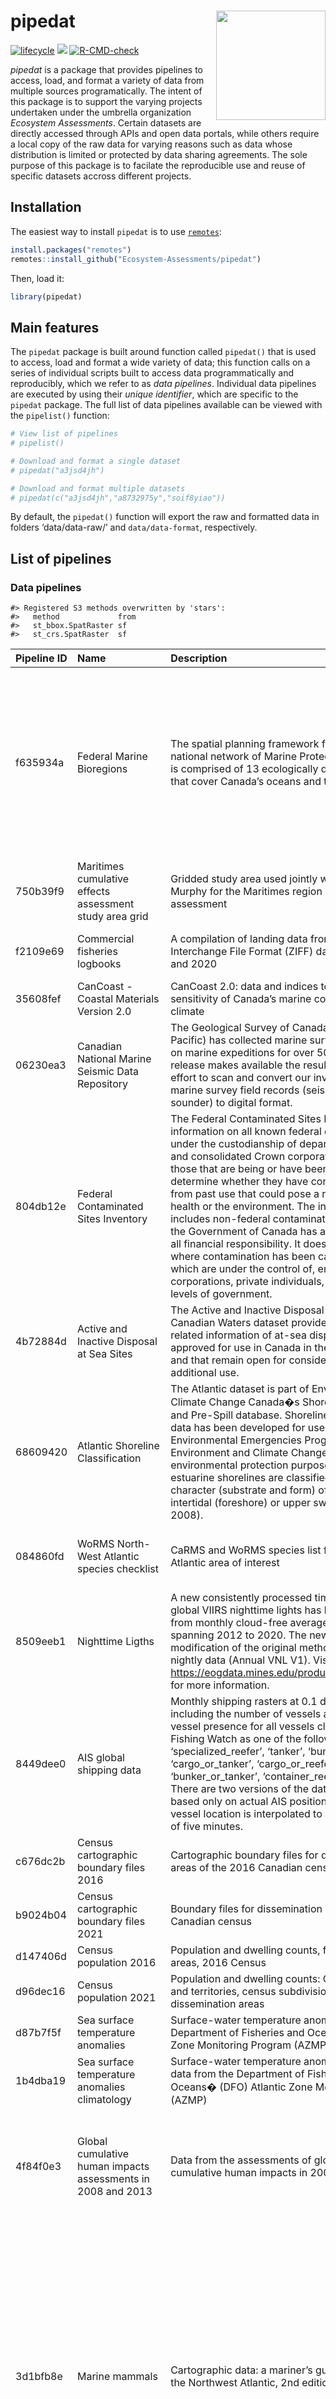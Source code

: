 
<!-- README.md is generated from README.Rmd. Please edit that file -->

# pipedat <a href='https://github.com/Ecosystem-Assessments/pipedat'><img src='man/figures/logo.png' align="right" height="175" /></a>

<!-- badges: start -->
<!-- [![Check package](https://github.com/inSileco/graphicsutils/actions/workflows/check-moreorless-standard.yaml/badge.svg)](https://github.com/inSileco/graphicsutils/actions/workflows/check-moreorless-standard.yaml) -->
<!-- [![codecov](https://codecov.io/gh/inSileco/graphicsutils/branch/master/graph/badge.svg)](https://codecov.io/gh/inSileco/graphicsutils) -->

[![lifecycle](https://img.shields.io/badge/lifecycle-experimental-orange.svg)](https://www.tidyverse.org/lifecycle/#preliminary)
![](https://img.shields.io/badge/status-preliminary-blue.svg)
[![R-CMD-check](https://github.com/Ecosystem-Assessments/pipedat/actions/workflows/R-CMD-check.yaml/badge.svg)](https://github.com/Ecosystem-Assessments/pipedat/actions/workflows/R-CMD-check.yaml)
<!-- badges: end -->

*pipedat* is a package that provides pipelines to access, load, and
format a variety of data from multiple sources programatically. The
intent of this package is to support the varying projects undertaken
under the umbrella organization *Ecosystem Assessments*. Certain
datasets are directly accessed through APIs and open data portals, while
others require a local copy of the raw data for varying reasons such as
data whose distribution is limited or protected by data sharing
agreements. The sole purpose of this package is to facilate the
reproducible use and reuse of specific datasets accross different
projects.

## Installation

The easiest way to install `pipedat` is to use
[`remotes`](https://cran.r-project.org/package=remotes):

``` r
install.packages("remotes")
remotes::install_github("Ecosystem-Assessments/pipedat")
```

Then, load it:

``` r
library(pipedat)
```

## Main features

The `pipedat` package is built around function called `pipedat()` that
is used to access, load and format a wide variety of data; this function
calls on a series of individual scripts built to access data
programmatically and reproducibly, which we refer to as *data
pipelines*. Individual data pipelines are executed by using their
*unique identifier*, which are specific to the `pipedat` package. The
full list of data pipelines available can be viewed with the
`pipelist()` function:

``` r
# View list of pipelines 
# pipelist()

# Download and format a single dataset 
# pipedat("a3jsd4jh")

# Download and format multiple datasets
# pipedat(c("a3jsd4jh","a8732975y","soif8yiao"))
```

By default, the `pipedat()` function will export the raw and formatted
data in folders ‘data/data-raw/’ and `data/data-format`, respectively.

## List of pipelines

### Data pipelines

    #> Registered S3 methods overwritten by 'stars':
    #>   method             from
    #>   st_bbox.SpatRaster sf  
    #>   st_crs.SpatRaster  sf

| Pipeline ID | Name                                                                                                                              | Description                                                                                                                                                                                                                                                                                                                                                                                                                                                                                                                                                                                                                                                                                                                        | Source                                                                                                                                                                                                              |
|:------------|:----------------------------------------------------------------------------------------------------------------------------------|:-----------------------------------------------------------------------------------------------------------------------------------------------------------------------------------------------------------------------------------------------------------------------------------------------------------------------------------------------------------------------------------------------------------------------------------------------------------------------------------------------------------------------------------------------------------------------------------------------------------------------------------------------------------------------------------------------------------------------------------|:--------------------------------------------------------------------------------------------------------------------------------------------------------------------------------------------------------------------|
| f635934a    | Federal Marine Bioregions                                                                                                         | The spatial planning framework for Canada’s national network of Marine Protected Areas (MPAs) is comprised of 13 ecologically defined bioregions that cover Canada’s oceans and the Great Lakes.                                                                                                                                                                                                                                                                                                                                                                                                                                                                                                                                   | Fisheries and Oceans Canada (2009); Fisheries and Oceans Canada (2010); Government of Canada (2011); Fisheries and Oceans Canada (2021a)                                                                            |
| 750b39f9    | Maritimes cumulative effects assessment study area grid                                                                           | Gridded study area used jointly with N. Kelly and G. Murphy for the Maritimes region cumulative effects assessment                                                                                                                                                                                                                                                                                                                                                                                                                                                                                                                                                                                                                 | Kelly and Murphy (2021)                                                                                                                                                                                             |
| f2109e69    | Commercial fisheries logbooks                                                                                                     | A compilation of landing data from Zonal Interchange File Format (ZIFF) data between 2000 and 2020                                                                                                                                                                                                                                                                                                                                                                                                                                                                                                                                                                                                                                 | Fisheries and Oceans Canada (2021b)                                                                                                                                                                                 |
| 35608fef    | CanCoast - Coastal Materials Version 2.0                                                                                          | CanCoast 2.0: data and indices to describe the sensitivity of Canada’s marine coasts to changing climate                                                                                                                                                                                                                                                                                                                                                                                                                                                                                                                                                                                                                           | Manson Couture, et al. (2019)                                                                                                                                                                                       |
| 06230ea3    | Canadian National Marine Seismic Data Repository                                                                                  | The Geological Survey of Canada (Atlantic and Pacific) has collected marine survey field records on marine expeditions for over 50 years. This release makes available the results of an ongoing effort to scan and convert our inventory of analog marine survey field records (seismic, sidescan and sounder) to digital format.                                                                                                                                                                                                                                                                                                                                                                                                 | Geological Survey of Canada (2021)                                                                                                                                                                                  |
| 804db12e    | Federal Contaminated Sites Inventory                                                                                              | The Federal Contaminated Sites Inventory includes information on all known federal contaminated sites under the custodianship of departments, agencies and consolidated Crown corporations as well as those that are being or have been investigated to determine whether they have contamination arising from past use that could pose a risk to human health or the environment. The inventory also includes non-federal contaminated sites for which the Government of Canada has accepted some or all financial responsibility. It does not include sites where contamination has been caused by, and which are under the control of, enterprise Crown corporations, private individuals, firms or other levels of government. | Treasury Board of Canada Secretariat (2021)                                                                                                                                                                         |
| 4b72884d    | Active and Inactive Disposal at Sea Sites                                                                                         | The Active and Inactive Disposal at Sea Sites in Canadian Waters dataset provides spatial and related information of at-sea disposal sites approved for use in Canada in the last ten years and that remain open for consideration for additional use.                                                                                                                                                                                                                                                                                                                                                                                                                                                                             | Environment and Climate Change Canada (2021)                                                                                                                                                                        |
| 68609420    | Atlantic Shoreline Classification                                                                                                 | The Atlantic dataset is part of Environment and Climate Change Canada�s Shoreline Classification and Pre-Spill database. Shoreline classification data has been developed for use by the Environmental Emergencies Program of Environment and Climate Change Canada for environmental protection purposes. Marine and estuarine shorelines are classified according to the character (substrate and form) of the upper intertidal (foreshore) or upper swash zone (Sergy, 2008).                                                                                                                                                                                                                                                   | Sergy (2008)                                                                                                                                                                                                        |
| 084860fd    | WoRMS North-West Atlantic species checklist                                                                                       | CaRMS and WoRMS species list for the North-West Atlantic area of interest                                                                                                                                                                                                                                                                                                                                                                                                                                                                                                                                                                                                                                                          | Nozères and Kennedy (2021); Horton Kroh, et al. (2021)                                                                                                                                                              |
| 8509eeb1    | Nighttime Ligths                                                                                                                  | A new consistently processed time series of annual global VIIRS nighttime lights has been produced from monthly cloud-free average radiance grids spanning 2012 to 2020. The new methodology is a modification of the original method based on nightly data (Annual VNL V1). Visite <https://eogdata.mines.edu/products/vnl/#annual_v2> for more information.                                                                                                                                                                                                                                                                                                                                                                      | Elvidge Zhizhin, et al. (2021)                                                                                                                                                                                      |
| 8449dee0    | AIS global shipping data                                                                                                          | Monthly shipping rasters at 0.1 degree resolution including the number of vessels and total hours of vessel presence for all vessels classified by Global Fishing Watch as one of the following: ‘cargo’, ‘specialized\_reefer’, ‘tanker’, ‘bunker’, ‘cargo\_or\_tanker’, ‘cargo\_or\_reefer’, ‘bunker\_or\_tanker’, ‘container\_reefer’, ‘passenger’. There are two versions of the data available, one based only on actual AIS positions and one where vessel location is interpolated to a regular interval of five minutes.                                                                                                                                                                                                   | Watch (2022)                                                                                                                                                                                                        |
| c676dc2b    | Census cartographic boundary files 2016                                                                                           | Cartographic boundary files for dissemination areas of the 2016 Canadian census                                                                                                                                                                                                                                                                                                                                                                                                                                                                                                                                                                                                                                                    | Canada (2016a); Canada (2017)                                                                                                                                                                                       |
| b9024b04    | Census cartographic boundary files 2021                                                                                           | Boundary files for dissemination areas of the 2021 Canadian census                                                                                                                                                                                                                                                                                                                                                                                                                                                                                                                                                                                                                                                                 | Canada (2022c); Canada (2022d)                                                                                                                                                                                      |
| d147406d    | Census population 2016                                                                                                            | Population and dwelling counts, for dissemination areas, 2016 Census                                                                                                                                                                                                                                                                                                                                                                                                                                                                                                                                                                                                                                                               | Canada (2016b)                                                                                                                                                                                                      |
| d96dec16    | Census population 2021                                                                                                            | Population and dwelling counts: Canada, provinces and territories, census subdivisions and dissemination areas                                                                                                                                                                                                                                                                                                                                                                                                                                                                                                                                                                                                                     | Canada (2022e)                                                                                                                                                                                                      |
| d87b7f5f    | Sea surface temperature anomalies                                                                                                 | Surface-water temperature anomalies from the Department of Fisheries and Oceans (DFO) Atlantic Zone Monitoring Program (AZMP)                                                                                                                                                                                                                                                                                                                                                                                                                                                                                                                                                                                                      | Galbraith Chassé, et al. (2018)                                                                                                                                                                                     |
| 1b4dba19    | Sea surface temperature anomalies climatology                                                                                     | Surface-water temperature anomalies climatology data from the Department of Fisheries and Oceans� (DFO) Atlantic Zone Monitoring Program (AZMP)                                                                                                                                                                                                                                                                                                                                                                                                                                                                                                                                                                                    | Galbraith Chassé, et al. (2018)                                                                                                                                                                                     |
| 4f84f0e3    | Global cumulative human impacts assessments in 2008 and 2013                                                                      | Data from the assessments of global marine cumulative human impacts in 2008 and 2013                                                                                                                                                                                                                                                                                                                                                                                                                                                                                                                                                                                                                                               | Halpern Walbridge, et al. (2008); Halpern Frazier, et al. (2015a); Halpern Frazier, et al. (2015b)                                                                                                                  |
| 3d1bfb8e    | Marine mammals                                                                                                                    | Cartographic data: a mariner’s guide to whales in the Northwest Atlantic, 2nd edition                                                                                                                                                                                                                                                                                                                                                                                                                                                                                                                                                                                                                                              | Le WWF-Canada et le Réseau d’observation de mammifères marins (2021a); Le WWF-Canada et le Réseau d’observation de mammifères marins (2021b); Le WWF-Canada et le Réseau d’observation de mammifères marins (2021c) |
| 71944efd    | Monthly temperature climatology                                                                                                   | Monthly mean temperature from Bedford Institute of Oceanography North Atlantic Model (BNAM) results averaged over 1990 to 2015 period                                                                                                                                                                                                                                                                                                                                                                                                                                                                                                                                                                                              | Wang Lu, et al. (2018a); Wang Lu, et al. (2018b)                                                                                                                                                                    |
| 0d61380a    | Monthly salinity climatology                                                                                                      | Monthly mean salinity from Bedford Institute of Oceanography North Atlantic Model (BNAM) results averaged over 1990 to 2015 period                                                                                                                                                                                                                                                                                                                                                                                                                                                                                                                                                                                                 | Wang Lu, et al. (2018a); Wang Lu, et al. (2018c)                                                                                                                                                                    |
| 906f1155    | Monthly currents climatology                                                                                                      | Monthly mean salinity from Bedford Institute of Oceanography North Atlantic Model (BNAM) results averaged over 1990 to 2015 period                                                                                                                                                                                                                                                                                                                                                                                                                                                                                                                                                                                                 | Wang Lu, et al. (2018a); Wang Lu, et al. (2018d)                                                                                                                                                                    |
| e775900b    | The GEBCO\_2021 Grid                                                                                                              | The GEBCO\_2021 Grid was published in July 2021 and is a global terrain model for ocean and land, providing elevation data, in meters, on a 15 arc-second interval grid                                                                                                                                                                                                                                                                                                                                                                                                                                                                                                                                                            | Group (2021)                                                                                                                                                                                                        |
| 7c8c4da1    | Invasive species distribution models                                                                                              | Species distribution models and occurrence data for marine invasive species hotspot identification                                                                                                                                                                                                                                                                                                                                                                                                                                                                                                                                                                                                                                 | Lyons Lowen, et al. (2020a); Lyons Lowen, et al. (2020b)                                                                                                                                                            |
| 2aafec74    | DFO Research Vessel Survey 4VSW                                                                                                   | The Fisheries and Oceans Canada (DFO) ecosystem surveys consist of research vessel survey data collected to monitor the distribution and abundance of fish and invertebrates throughout the Scotian Shelf, Bay of Fundy and Georges Bank. The 4VSW survey is focused on the eastern half of the Scotian Shelf, and occurs primarily in March, but sets in both February, and April are also present in the data                                                                                                                                                                                                                                                                                                                    | Fisheries and Oceans Canada (2020a)                                                                                                                                                                                 |
| 90e90110    | DFO Research Vessel Survey Fall                                                                                                   | The Fisheries and Oceans Canada (DFO) ecosystem surveys consist of research vessel survey data collected to monitor the distribution and abundance of fish and invertebrates throughout the Scotian Shelf, Bay of Fundy and Georges Bank. The fall survey occurs primarily in October and November, but sets from September and December are also present in the data                                                                                                                                                                                                                                                                                                                                                              | Fisheries and Oceans Canada (2020b)                                                                                                                                                                                 |
| 21f8a758    | DFO Research Vessel Survey Spring                                                                                                 | The Fisheries and Oceans Canada (DFO) ecosystem surveys consist of research vessel survey data collected to monitor the distribution and abundance of fish and invertebrates throughout the Scotian Shelf, Bay of Fundy and Georges Bank. The Spring survey occurs in January, February, March and April, and focus on Georges Bank                                                                                                                                                                                                                                                                                                                                                                                                | Fisheries and Oceans Canada (2020c)                                                                                                                                                                                 |
| 3348d162    | DFO Research Vessel Survey Summer                                                                                                 | The Fisheries and Oceans Canada (DFO) ecosystem surveys consist of research vessel survey data collected to monitor the distribution and abundance of fish and invertebrates throughout the Scotian Shelf, Bay of Fundy and Georges Bank. The Summer survey occurs in June, July and August and these focus on the Scotian Shelf and Bay of Fundy (i.e. 4VWX 5Yb, expanding recently to include the Laurentian Channel and Georges Bank (5Zc)                                                                                                                                                                                                                                                                                      | Fisheries and Oceans Canada (2020d)                                                                                                                                                                                 |
| 04528545    | DFO Species at risk range                                                                                                         | Fisheries and Oceans Canada Species at Risk Distribution (Range) for species listed as Endangered, Threatened or Special Concern under the Species at Risk Act (SARA)                                                                                                                                                                                                                                                                                                                                                                                                                                                                                                                                                              | Fisheries and Oceans Canada (2022a)                                                                                                                                                                                 |
| fc2caef8    | Critical Habitat of Species at Risk                                                                                               | Fisheries and Oceans Canada Species at Risk critical habitat for species listed as Endangered, Threatened or Special Concern under the Species at Risk Act (SARA)                                                                                                                                                                                                                                                                                                                                                                                                                                                                                                                                                                  | Fisheries and Oceans Canada (2022b)                                                                                                                                                                                 |
| 70efb2b0    | Native Land Digital                                                                                                               | Native Land is an app to help map Indigenous territories, treaties, and languages. The map provided does not represent or intend to represent official or legal boundaries of any Indigenous nations. To learn about definitive boundaries, contact the nations in question. Also, the map is not perfect – it is a work in progress with tons of contributions from the community. Please send fixes to <info@native-land.ca> if you find errors.                                                                                                                                                                                                                                                                                 | Digital (2022)                                                                                                                                                                                                      |
| ce594316    | First Nations Location                                                                                                            | The First Nations geographic location dataset contains the geographic location of First Nations (groups and subgroups) in Canada as points as well as basic attributes data.                                                                                                                                                                                                                                                                                                                                                                                                                                                                                                                                                       | Canada (2022a)                                                                                                                                                                                                      |
| 621e9a76    | Inuit Communities Location                                                                                                        | The Inuit Communities geographic location dataset contains the geographic location of Inuit Communities in Canada as points, as well as data attributes specific to each community.                                                                                                                                                                                                                                                                                                                                                                                                                                                                                                                                                | Crown-Indigenous Relations and Northern Affairs Canada (2020)                                                                                                                                                       |
| e2349037    | Terrestrial human footprint                                                                                                       | Change in terrestrial human footprint drives continued loss of intact ecosystems                                                                                                                                                                                                                                                                                                                                                                                                                                                                                                                                                                                                                                                   | Venter Sanderson, et al. (2016a); Venter Sanderson, et al. (2016b); Williams Venter, et al. (2020a); Williams Venter, et al. (2020b)                                                                                |
| 103a233e    | Terrestrial human footprint                                                                                                       | Data from: Global terrestrial Human Footprint maps for 1993 and 2009                                                                                                                                                                                                                                                                                                                                                                                                                                                                                                                                                                                                                                                               | Venter Sanderson, et al. (2016a); Venter Sanderson, et al. (2016b)                                                                                                                                                  |
| 786f7481    | Aboriginal Lands of Canada Legislative Boundaries                                                                                 | The Aboriginal Lands of Canada Legislative Boundaries web service includes legislative boundaries of Indian Reserves, Land Claim Settlement Lands (lands created under Comprehensive Land Claims Process that do not or will not have Indian Reserve status under the Indian Act) and Indian Lands.                                                                                                                                                                                                                                                                                                                                                                                                                                | Canada (2022b)                                                                                                                                                                                                      |
| 7a44eaf0    | Tribal Councils Location                                                                                                          | The tribal council geographic location dataset contains the geographic location of all tribal councils in Canada as points as well as basic attributes data. Each tribal council point represents its address as it is registered in Indigenous and Northern Affairs Canada (INAC) Indian Government Support System (IGSS).                                                                                                                                                                                                                                                                                                                                                                                                        | Crown-Indigenous Relations and Northern Affairs Canada (2019a)                                                                                                                                                      |
| 3fa4aeb6    | Inuit Regions (Inuit Nunangat)                                                                                                    | The Inuit Regions, also known as the Inuit Nunangat, dataset contains the geographical boundaries of the 4 Inuit Regions in Canada: Inuvialuit, Nunavut, Nunavik and Nunatsiavut.                                                                                                                                                                                                                                                                                                                                                                                                                                                                                                                                                  | Crown-Indigenous Relations and Northern Affairs Canada (2019b)                                                                                                                                                      |
| fdd796d7    | Summer Groundfish Interpolated Results Scotian Shelf                                                                              | Temperature data from the summer groundfish survey of Fisheries and Oceans Canada on the Scotian Shelf                                                                                                                                                                                                                                                                                                                                                                                                                                                                                                                                                                                                                             | Fisheries and Oceans Canada (2022b)                                                                                                                                                                                 |
| e328da3a    | Community Well-Being Index                                                                                                        | The Community Well-Being (CWB) Index is a method of assessing socio-economic well-being in Canadian communities. Various indicators of socio-economic well-being, including education, labour force activity, income and housing, are derived from Statistics Canada’s Census of Population and combined to give each community a well-being ‘score’. These scores are used to compare well-being across First Nations and Inuit communities with well-being in other Canadian communities.                                                                                                                                                                                                                                        | Crown-Indigenous Relations and Northern Affairs Canada (2022)                                                                                                                                                       |
| b39ddb9f    | River discharge in the St. Lawrence                                                                                               | Monthly water discharge for the 78 main rivers in the Estuary and Gulf of St. Lawrence between 1948 and 2021                                                                                                                                                                                                                                                                                                                                                                                                                                                                                                                                                                                                                       | Chassé (2022)                                                                                                                                                                                                       |
| 091d10ec    | Mercury concentrations in the Canadian Arctic marine ecosystem                                                                    | This dataset contains 2005 concentrations of total mercury (THg), gaseous elemental mercury (GEM), methylated mercury, dimethyl mercury (DMHg) in the water column of the Canadian Arctic.                                                                                                                                                                                                                                                                                                                                                                                                                                                                                                                                         | Kirk (2018); Kirk St. Louis, et al. (2008)                                                                                                                                                                          |
| 0bf96a89    | Perfluoroalkyl substances (PFAS) in the Canadian Arctic marine ecosystem                                                          | This dataset contains concentrations of perfluoroalkyl substances (PFAS) in seawater sampled in various locations in the Arctic ranging from 2005-2008.                                                                                                                                                                                                                                                                                                                                                                                                                                                                                                                                                                            | De Silva and Kirk (2018); Benskin Muir, et al. (2012)                                                                                                                                                               |
| caa1fb75    | Concentrations of organophosphate esters (OPEs) and polybrominated diphenyl ethers (PBDEs) in the North Atlantic Ocean            | This dataset contains the ambient dissolved concentrations of organophosphate esters (OPEs) and polybrominated diphenyl ethers (PBDEs) in North Atlantic Ocean (Greenland Sea) as well as a summary of the passive polyethylene samplers (PEs) deployed.                                                                                                                                                                                                                                                                                                                                                                                                                                                                           | De Silva (2018); McDonough De Silva, et al. (2018)                                                                                                                                                                  |
| d770f210    | Carte écoforestière originale et résultats d’inventaire                                                                           | La carte écoforestière originale et résultats d’inventaire constituent un regroupement de données écoforestières comprenant la carte écoforestière originale et de nombreuses autres tables fournissant de l’information se rattachant directement aux peuplements forestiers. L’information contenue dans ce jeu de données correspond au portrait de la forêt jusqu’à l’année de la photographie aérienne                                                                                                                                                                                                                                                                                                                        | Ministère de la Forêt de la Faune et des Parcs (2022)                                                                                                                                                               |
| b5433840    | Geolocated placenames in Canada                                                                                                   | The collection of geolocated placenames in Canada represents a consistent and comprehensive distribution of named places across Canada. Named places include large and small cities, villages, First Nations Communities, Small Hamlets etc.                                                                                                                                                                                                                                                                                                                                                                                                                                                                                       | Innovation (2020)                                                                                                                                                                                                   |
| 9d64101c    | Sea surface temperature anomalies                                                                                                 | Surface-water temperature anomalies from the Department of Fisheries and Oceans (DFO) Atlantic Zone Monitoring Program (AZMP) between 2000 and 2022                                                                                                                                                                                                                                                                                                                                                                                                                                                                                                                                                                                | Galbraith Chassé, et al. (2021)                                                                                                                                                                                     |
| 004b3c51    | Canadian Exclusive Economic Zone                                                                                                  | Canadian Exclusive Economic Zone                                                                                                                                                                                                                                                                                                                                                                                                                                                                                                                                                                                                                                                                                                   | Institute (2019)                                                                                                                                                                                                    |
| a56e753b    | Timeline of COVID-19 in Canada                                                                                                    | The Timeline of COVID-19 in Canada (CovidTimelineCanada) is intended to be the definitive source for data regarding the COVID-19 pandemic in Canada. In addition to making available the ready-to-use datasets, this repository also acts as a hub for collaboration on expanding and improving the availability and quality of COVID-19 data in Canada. This repository is maintained by the COVID-19 Canada Open Data Working Group and is one component of the What Happened? COVID-19 in Canada project.                                                                                                                                                                                                                       | Berry O’Neill, et al. (2021)                                                                                                                                                                                        |
| d8094d1b    | Species interations catalog                                                                                                       | Catalog of empirical binary species interactions from various sources                                                                                                                                                                                                                                                                                                                                                                                                                                                                                                                                                                                                                                                              | Beauchesne Desjardins-Proulx, et al. (2016)                                                                                                                                                                         |
| 8b0bbc44    | Open Database of Healthcare Facilities                                                                                            | The Open Database of Healthcare Facilities (ODHF) contains the names, addresses and geo-coordinates of healthcare facilities across Canada. Facilities are classified by type. The current version (version 1.1) contains approximately 7,000 records compiled from open data sources, publicly available data, and data directly provided by sources for inclusion as open data.                                                                                                                                                                                                                                                                                                                                                  | Canada (2020a); Canada (2020b)                                                                                                                                                                                      |
| c71da4d7    | Health Regions: Boundaries and Correspondence with Census Geography                                                               | The health region boundaries provided in this product are based on 2016 Census geographic units. The smallest geographic unit available has been used as the building block to define health regions.                                                                                                                                                                                                                                                                                                                                                                                                                                                                                                                              | Canada (2020c)                                                                                                                                                                                                      |
| d2f44fdf    | National Pollutant Release Inventory                                                                                              | The National Pollutant Release Inventory (NPRI) is Canada’s public inventory of pollutant releases (to air, water and land), disposals and transfers for recycling. Each file contains data from 1993 to the latest reporting year. These CSV format datasets are in normalized or ‘list’ format and are optimized for pivot table analyses.                                                                                                                                                                                                                                                                                                                                                                                       | Environment and Climate Change Canada (2022)                                                                                                                                                                        |
| ee7295d7    | Proximity measures database                                                                                                       | Statistics Canada (StatCan) and Canada Mortgage and Housing Corporation (CMHC) have collaborated on the implementation of a set of proximity measures to services and amenities. CMHC funded this collaboration to generate data and analytical work in support of the National Housing Strategy.                                                                                                                                                                                                                                                                                                                                                                                                                                  | Canada (2020d); Canada (2020e)                                                                                                                                                                                      |
| 852db1a3    | Census 2021 housing suitability                                                                                                   | Housing suitability by tenure: Canada, provinces and territories, census divisions and census subdivisions                                                                                                                                                                                                                                                                                                                                                                                                                                                                                                                                                                                                                         | Canada (2022f)                                                                                                                                                                                                      |
| b48b01d6    | Census 2021 dwelling condition                                                                                                    | Dwelling condition by tenure: Canada, provinces and territories, census divisions and census subdivisions                                                                                                                                                                                                                                                                                                                                                                                                                                                                                                                                                                                                                          | Canada (2022g)                                                                                                                                                                                                      |
| f4abec86    | Census 2021 acceptable housing                                                                                                    | Acceptable housing by tenure: Canada, provinces and territories, census divisions and census subdivisions                                                                                                                                                                                                                                                                                                                                                                                                                                                                                                                                                                                                                          | Canada (2022h)                                                                                                                                                                                                      |
| 5e4be996    | Census cartographic subdivision boundary files 2021                                                                               | Boundary files for subdivision areas of the 2021 Canadian census                                                                                                                                                                                                                                                                                                                                                                                                                                                                                                                                                                                                                                                                   | Canada (2022i); Canada (2022c)                                                                                                                                                                                      |
| 929a1773    | Census water treatment                                                                                                            | Treatment of main source of water by households, Canada, provinces and census metropolitan areas (CMA)                                                                                                                                                                                                                                                                                                                                                                                                                                                                                                                                                                                                                             | Canada (2021)                                                                                                                                                                                                       |
| 000fd656    | Census cartographic subdivision boundary files 2016                                                                               | Boundary files for subdivision areas of the 2016 Canadian census                                                                                                                                                                                                                                                                                                                                                                                                                                                                                                                                                                                                                                                                   | Canada (2017); Canada (2016c)                                                                                                                                                                                       |
| 4d4292ca    | Bio-ORACLE                                                                                                                        | Bio-ORACLE is a set of GIS rasters providing geophysical, biotic and environmental data for surface and benthic marine realms.                                                                                                                                                                                                                                                                                                                                                                                                                                                                                                                                                                                                     | Bosch and Fernandez (2022); Tyberghein Verbruggen, et al. (2012); Assis Tyberghein, et al. (2018)                                                                                                                   |
| 57121439    | Watershed activity index                                                                                                          | TBD                                                                                                                                                                                                                                                                                                                                                                                                                                                                                                                                                                                                                                                                                                                                | Guijarro-Sabaniel and Kelly (2022)                                                                                                                                                                                  |
| 379900c1    | Sea bottom temperature anomalies                                                                                                  | Bottom-water temperature anomalies from the Department of Fisheries and Oceans (DFO) Atlantic Zone Monitoring Program (AZMP) between 2000 and 2022                                                                                                                                                                                                                                                                                                                                                                                                                                                                                                                                                                                 | Galbraith Chassé, et al. (2021)                                                                                                                                                                                     |
| a8d6e8b7    | Bottom water temperature and salinity in the Estuary and Gulf of St.Lawrence                                                      | Gridded temperature and salinity of the Estuary and Gulf of St. Lawrence bottom waters including shallow waters. Data are a result of a 3D interpolation on a 1km x 1km x bottom depth grid. They mostly come from the 2 multidisciplinary surveys but all the available CTD data sampled in August and September were used.                                                                                                                                                                                                                                                                                                                                                                                                       | Fisheries and Oceans Canada (2022c)                                                                                                                                                                                 |
| de3ff303    | Deep water dissolved oxygen in the Estuary and Gulf of St.Lawrence                                                                | Deep water (&gt; 200 m) dissolved oxygen interpolated on a grid cell of 10 km x10 km in the Estuary and Gulf of St. Lawrence. Input data are from the annual August multidisciplinary survey hold in 2011 to 2020.                                                                                                                                                                                                                                                                                                                                                                                                                                                                                                                 |                                                                                                                                                                                                                     |
| d6b6f3fa    | Groundfish and shrimp annual multidisciplinary survey in the Estuary and northern Gulf of St. Lawrence (CCGS Teleost 2004 - 2021) | Fisheries and Oceans Canada (DFO) conducts an annual multidisciplinary scientific survey with a bottom trawl in the Estuary and the northern Gulf of St. Lawrence since 1978. Over the years this survey has been conducted on four vessels: the MV Gadus Atlantica (1978-1994), the MV Lady Hammond (1984-1990), the CCGS Alfred Needler (1990-2005) and the CCGS Teleost (2004-2021). It is important to note that the objectives, the methods used and the identification of the species during these surveys have improved over time in response to DFO requests and mandates. The data are therefore not directly comparable between these surveys.                                                                           | Fisheries and Oceans Canada (2022e)                                                                                                                                                                                 |
| 5b61d05c    | NAFO Division 4T groundfish research vessel trawl survey (September Survey) dataset                                               | Tow, catch, length frequency, and biological information for fish caught during the annual September research vessel trawl surveys in the southern Gulf of St. Lawrence (NAFO Division 4T). Abundance indices and spatial distribution patterns of commercial and non-commercial groundfish.                                                                                                                                                                                                                                                                                                                                                                                                                                       | Fisheries and Oceans Canada (2022f)                                                                                                                                                                                 |
| 1386850b    | Species vulnerability to environmental stressors                                                                                  | Evaluation of species-specific vulnerabilities to environmental stressors as a function of a series of traits such as body composition, body size and environment.                                                                                                                                                                                                                                                                                                                                                                                                                                                                                                                                                                 | Beauchesne (2020)                                                                                                                                                                                                   |
| 0b902b1e    | Species trophic sensitivity                                                                                                       | Evaluation of a species sensitivity based on its position in food chain, omnivory, apparent competition and exploitative competition                                                                                                                                                                                                                                                                                                                                                                                                                                                                                                                                                                                               | Beauchesne Cazelles, et al. (2021)                                                                                                                                                                                  |
| 08e94a14    | Eastern Canada Seabirds at Sea (ECSAS) database                                                                                   | Boat-based and aerial-based data from the Eastern Canada Seabirds at Sea (ECSAS) database extracted on 2023-01-19 and 2022-01-17, respectively. The data was clipped to the Scotian Shelf Bioregion and for the project on evaluating the cumulative effects of global changes on food webs of the region.                                                                                                                                                                                                                                                                                                                                                                                                                         | Gjerdrum Fifield, et al. (2012); Service and Environment and Climate Change Canada (2022)                                                                                                                           |
| 7a5323bb    | Catalog of trophic interactions for the Scotian Shelf from the Global Biotic Interactions (GLoBI) data portal                     | Global Biotic Interactions (GloBI) provides open access to finding species interaction data (e.g., predator-prey, pollinator-plant, pathogen-host, parasite-host) by combining existing open datasets using open source software.                                                                                                                                                                                                                                                                                                                                                                                                                                                                                                  | Poelen Simons, et al. (2014); Poelen Gosnell, et al. (2022)                                                                                                                                                         |

### Integration pipelines

| Pipeline ID | Name                                                                                     | Description                                                                                                                                                                                                                                                                                                                                    | Source                                                                                                                                                                                                              |
|:------------|:-----------------------------------------------------------------------------------------|:-----------------------------------------------------------------------------------------------------------------------------------------------------------------------------------------------------------------------------------------------------------------------------------------------------------------------------------------------|:--------------------------------------------------------------------------------------------------------------------------------------------------------------------------------------------------------------------|
| e2b7e6c4    | Fisheries intensity                                                                      | Assessment of the intensity of fishing activities divided by gear type as in Halpern et al. 2008 (i.e. demersal, destructive, high bycatch (DD); demersal, non-destructive, high bycatch (DNH); demersal, non-destructive, low bycatch (DNL); pelagic, high bycatch (PHB); pelagic, low bycatch (PLB)and gear mobility (i.e. fixed vs mobile). | Halpern Walbridge, et al. (2008); Beauchesne Daigle, et al. (2020)                                                                                                                                                  |
| 72312316    | Shipping intensity                                                                       | Assessment of the intensity of commercial shipping between 2017 and 2020 using data from the Global Fishing Watch.                                                                                                                                                                                                                             |                                                                                                                                                                                                                     |
| aba5e90a    | Night lights                                                                             | Assessment of the intensity of lights at night in coastal areas between 2012 and 2021                                                                                                                                                                                                                                                          |                                                                                                                                                                                                                     |
| 99bb2d51    | Direct human impact                                                                      | Assessment of the intensity of direct human impact along coastlines using population density as a proxy                                                                                                                                                                                                                                        | Halpern Walbridge, et al. (2008); Beauchesne Daigle, et al. (2020)                                                                                                                                                  |
| 606d08ea    | Sea surface temperature anomalies intensity                                              | Assessment of the intensity of positive and negative sea surface temperature anomalies between 2013 and 2017.                                                                                                                                                                                                                                  | Galbraith Chassé, et al. (2018); Beauchesne Daigle, et al. (2020)                                                                                                                                                   |
| 16c0d3ad    | Global cumulative human impacts assessments in 2008 and 2013                             | Integration of data from global cumulative human impacts assessments in 2008 and 2013 in study grid                                                                                                                                                                                                                                            | Halpern Walbridge, et al. (2008); Halpern Frazier, et al. (2015a); Halpern Frazier, et al. (2015b)                                                                                                                  |
| aa3dcb26    | Marine mammals                                                                           | Assessment of the intensity of observations of marine mammals                                                                                                                                                                                                                                                                                  | Le WWF-Canada et le Réseau d’observation de mammifères marins (2021a); Le WWF-Canada et le Réseau d’observation de mammifères marins (2021b); Le WWF-Canada et le Réseau d’observation de mammifères marins (2021c) |
| c055366b    | Monthly temperature climatology                                                          | Monthly mean temperature from Bedford Institute of Oceanography North Atlantic Model (BNAM) results averaged over 1990 to 2015 period                                                                                                                                                                                                          | Wang Lu, et al. (2018a); Wang Lu, et al. (2018b)                                                                                                                                                                    |
| 608c7f2f    | Monthly salinity climatology                                                             | Monthly mean salinity from Bedford Institute of Oceanography North Atlantic Model (BNAM) results averaged over 1990 to 2015 period                                                                                                                                                                                                             | Wang Lu, et al. (2018a); Wang Lu, et al. (2018c)                                                                                                                                                                    |
| 62753cdf    | Monthly currents climatology                                                             | Monthly mean salinity from Bedford Institute of Oceanography North Atlantic Model (BNAM) results averaged over 1990 to 2015 period                                                                                                                                                                                                             | Wang Lu, et al. (2018a); Wang Lu, et al. (2018d)                                                                                                                                                                    |
| ee0dd36a    | The GEBCO\_2021 Grid                                                                     | The GEBCO\_2021 Grid was published in July 2021 and is a global terrain model for ocean and land, providing elevation data, in meters, on a 15 arc-second interval grid                                                                                                                                                                        | Group (2021)                                                                                                                                                                                                        |
| 84b6ea0b    | Invasive species environmental stressor                                                  | Assessment of the risk associated with species invasions based on invasive species distribution models                                                                                                                                                                                                                                         | Lyons Lowen, et al. (2020a); Lyons Lowen, et al. (2020b)                                                                                                                                                            |
| 893b37e8    | Species list North West Atlantic                                                         | Script to extract a list of species for the North West Atlantic using the CaRMS species checklist (id:084860fd) and observational data from various sources                                                                                                                                                                                    |                                                                                                                                                                                                                     |
| 6dba9a9f    | Bottom water temperature anomalies in the Atlantic                                       | Integration of bottom water temperature anomalies on the Scotian Shelf between 1970 and 2020                                                                                                                                                                                                                                                   |                                                                                                                                                                                                                     |
| 3992e1a6    | Sea surface temperature anomalies intensity                                              | Assessment of the intensity of positive and negative sea surface temperature anomalies between 2010 and 2022.                                                                                                                                                                                                                                  |                                                                                                                                                                                                                     |
| 18869625    | Species occurrences in North West Atlantic                                               | Integration of datasets from DFO with occurrences for species in the North West Atlantic                                                                                                                                                                                                                                                       |                                                                                                                                                                                                                     |
| 041a30d2    | Integration of watershed activity index in study grid                                    | NA                                                                                                                                                                                                                                                                                                                                             | Guijarro-Sabaniel and Kelly (2022)                                                                                                                                                                                  |
| 7c150fc3    | Marine mammals and birds in eastern Canada                                               | List of marine mammal and marine bird species in eastern Canada from CARMs species list                                                                                                                                                                                                                                                        |                                                                                                                                                                                                                     |
| 6c724ee5    | Bottom water temperature and salinity in the Estuary and Gulf of St.Lawrence integration | Gridded temperature and salinity of the Estuary and Gulf of St. Lawrence bottom waters including shallow waters. Data are a result of a 3D interpolation on a 1km x 1km x bottom depth grid. They mostly come from the 2 multidisciplinary surveys but all the available CTD data sampled in August and September were used.                   | Fisheries and Oceans Canada (2022c)                                                                                                                                                                                 |
| 0d36cf5d    | Deep water dissolved oxygen in the Estuary and Gulf of St.Lawrence integration           | Deep water (&gt; 200 m) dissolved oxygen interpolated on a grid cell of 10 km x10 km in the Estuary and Gulf of St. Lawrence. Input data are from the annual August multidisciplinary survey hold in 2011 to 2020.                                                                                                                             |                                                                                                                                                                                                                     |
| 5c829738    | Sea surface temperature anomalies intensity                                              | Assessment of the intensity of positive and negative sea surface temperature anomalies between 2010 and 2022, without seperation into positive and negative and month removals.                                                                                                                                                                |                                                                                                                                                                                                                     |

## How to contribute

External contributors are welcome to contribute data pipelines to this
package. Simply fork the [public repo]() and create your own data
pipeline. The `pipenew()` function creates a `dp_#####.R` template for
you to use to create a new data pipeline with a unique id. Create a pull
request for us to review the data pipeline for inclusion in the package.

A single pull request per pipeline should be created, and merged pull
requests should be squashed into a single commit.
